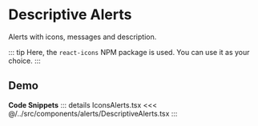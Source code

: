 # Descriptive Alerts

Alerts with icons, messages and description.

::: tip
Here, the `react-icons` NPM package is used. You can use it as your choice.
:::

## Demo

<div ref="el" />

<script setup>
import { createElement } from 'react'
import { createRoot } from 'react-dom/client'
import { ref, onMounted } from 'vue'
import DescriptiveAlerts from '../../../src/components/alerts/DescriptiveAlerts.tsx'

const el = ref()

onMounted(() => {
   const root = createRoot(el.value)
   root.render(createElement(DescriptiveAlerts, {}, null))
})
</script>

**Code Snippets**
::: details IconsAlerts.tsx
<<< @/../src/components/alerts/DescriptiveAlerts.tsx
:::
